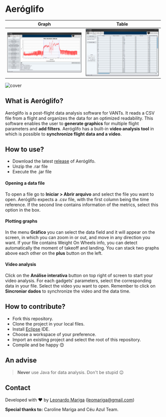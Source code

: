 # Aeróglifo

Graph | Table
:-------------------------:|:-------------------------:
![](https://github.com/CeuAzul/Aeroglifo/blob/master/assets/graphs.png)  |  ![](https://github.com/CeuAzul/Aeroglifo/blob/master/assets/table.png)


![cover](https://github.com/CeuAzul/Aeroglifo/blob/master/assets/Mainscreen.gif) 

## What is Aeróglifo?
Aeróglifo is a post-flight data analysis software for VANTs. It reads a CSV file from a flight and organizes the data for an optimized readability. This software enables the user to **generate graphics** for multiple flight parameters and **add filters**. Aeróglifo has a built-in **video analysis tool** in which is possible to **synchronize flight data and a video**.

## How to use?
- Download the latest [release](https://github.com/CeuAzul/Aeroglifo/releases) of Aeróglifo.
- Unzip the .rar file
- Execute the .jar file

#### Opening a data file
To open a file go to **Iniciar > Abrir arquivo** and select the file you want to open. Aeróglifo expects a .csv file, with the first column being the time reference. If the second line contains information of the metrics, select this option in the box. 

#### Plotting graphs
In the menu **Gráfico** you can select the data field and it will appear on the screen, in which you can zoom in or out, and move in any direction you want. If your file contains Weight On Wheels info, you can detect automatically the moment of takeoff and landing. You can stack two graphs above each other on the **plus** button on the left. 

#### Video analysis
Click on the **Análise interativa** button on top right of screen to start your video analysis. For each gadgets' parameters, select the corresponding data in your file. Select the video you want to open. Remember to click on **Sincroniar dados** to synchronize the video and the data time. 


## How to contribute?

- Fork this repository.
- Clone the project in your local files.
- Install [Eclipse](https://www.eclipse.org) IDE.
- Choose a workspace of your preference.
- Import an existing project and select the root of this repository.
- Compile and be happy :blush:


## An advise

> **Never** use Java for data analysis. Don't be stupid :wink:

## Contact

Developed with :heart: by [Leonardo Mariga](https://github.com/leomariga) (leomariga@gmail.com)

**Special thanks to:** Caroline Mariga and Céu Azul Team. 
